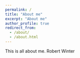 ```yaml
---
permalink: /
title: "About me"
excerpt: "About me"
author_profile: true
redirect_from: 
  - /about/
  - /about.html
---
```

This is all about me. Robert Winter
